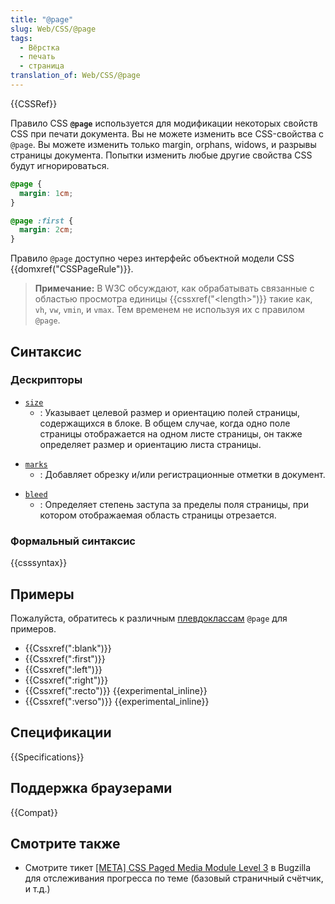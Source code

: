 ```yaml
---
title: "@page"
slug: Web/CSS/@page
tags:
  - Вёрстка
  - печать
  - страница
translation_of: Web/CSS/@page
---
```


{{CSSRef}}

Правило CSS **`@page`** используется для модификации некоторых свойств CSS при печати документа. Вы не можете изменить все CSS-свойства с `@page`. Вы можете изменить только margin, orphans, widows, и разрывы страницы документа. Попытки изменить любые другие свойства CSS будут игнорироваться.

```css
@page {
  margin: 1cm;
}

@page :first {
  margin: 2cm;
}
```

Правило `@page` доступно через интерфейс объектной модели CSS {{domxref("CSSPageRule")}}.

> **Примечание:** В W3C обсуждают, как обрабатывать связанные с областью просмотра единицы {{cssxref("&lt;length&gt;")}} такие как, `vh`, `vw`, `vmin`, и `vmax`. Тем временем не используя их с правилом `@page`.

## Синтаксис

### Дескрипторы

- [`size`](/ru/docs/Web/CSS/@page/size)
  - : Указывает целевой размер и ориентацию полей страницы, содержащихся в блоке. В общем случае, когда одно поле страницы отображается на одном листе страницы, он также определяет размер и ориентацию листа страницы.

<!---->

- [`marks`](/ru/docs/Web/CSS/@page/marks)
  - : Добавляет обрезку и/или регистрационные отметки в документ.

<!---->

- [`bleed`](/ru/docs/Web/CSS/@page/bleed)
  - : Определяет степень заступа за пределы поля страницы, при котором отображаемая область страницы отрезается.

### Формальный синтаксис

{{csssyntax}}

## Примеры

Пожалуйста, обратитесь к различным [плевдоклассам](/ru/docs/Web/CSS/%D0%9F%D1%81%D0%B5%D0%B2%D0%B4%D0%BE-%D0%BA%D0%BB%D0%B0%D1%81%D1%81%D1%8B) `@page` для примеров.

- {{Cssxref(":blank")}}
- {{Cssxref(":first")}}
- {{Cssxref(":left")}}
- {{Cssxref(":right")}}
- {{Cssxref(":recto")}} {{experimental_inline}}
- {{Cssxref(":verso")}} {{experimental_inline}}

## Спецификации

{{Specifications}}

## Поддержка браузерами

{{Compat}}

## Смотрите также

- Смотрите тикет [\[META\] CSS Paged Media Module Level 3](https://bugzilla.mozilla.org/show_bug.cgi?id=286443) в Bugzilla для отслеживания прогресса по теме (базовый страничный счётчик, и т.д.)
